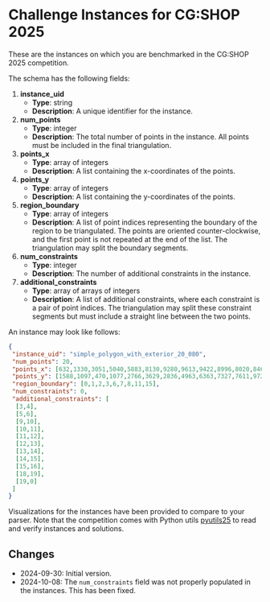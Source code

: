 # Challenge Instances for CG:SHOP 2025

These are the instances on which you are benchmarked in the CG:SHOP 2025 competition.

The schema has the following fields:

1. **instance_uid**
    - **Type**: string
    - **Description**: A unique identifier for the instance.
2. **num_points**
    - **Type**: integer
    - **Description**: The total number of points in the instance. All points must be included in the final triangulation.
3. **points_x**
    - **Type**: array of integers
    - **Description**: A list containing the x-coordinates of the points.
4. **points_y**
    - **Type**: array of integers
    - **Description**: A list containing the y-coordinates of the points.
5. **region_boundary**
    - **Type**: array of integers
    - **Description**: A list of point indices representing the boundary of the region to be triangulated. The points are oriented counter-clockwise, and the first point is not repeated at the end of the list. The triangulation may split the boundary segments.
6. **num_constraints**
    - **Type**: integer
    - **Description**: The number of additional constraints in the instance.
7. **additional_constraints**
    - **Type**: array of arrays of integers
    - **Description**: A list of additional constraints, where each constraint is a pair of point indices. The triangulation may split these constraint segments but must include a straight line between the two points.

An instance may look like follows:

```json
{
 "instance_uid": "simple_polygon_with_exterior_20_080",
 "num_points": 20,
 "points_x": [632,1330,3051,5040,5883,8130,9280,9613,9422,8996,8020,8467,6735,4674,2519,973,1205,1929,3203,5345],
 "points_y": [1588,1097,470,1077,2766,3629,2836,4963,6363,7327,7611,9720,9183,7865,7692,9797,6005,5812,6301,2923],
 "region_boundary": [0,1,2,3,6,7,8,11,15],
 "num_constraints": 0,
 "additional_constraints": [
  [3,4],
  [5,6],
  [9,10],
  [10,11],
  [11,12],
  [12,13],
  [13,14],
  [14,15],
  [15,16],
  [18,19],
  [19,0]
 ]
}
```

Visualizations for the instances have been provided to compare to your parser.
Note that the competition comes with Python utils [pyutils25](https://github.com/CG-SHOP/pyutils25) to read and verify instances and solutions.

## Changes

- 2024-09-30: Initial version.
- 2024-10-08: The `num_constraints` field was not properly populated in the instances. This has been fixed.